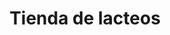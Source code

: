 ---
title: "Tienda de lacteos"
url: /ciudad-satelite/tienda-de-lacteos-arturo-ballivian-otero/
shop: comodidad
---